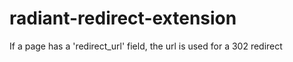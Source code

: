radiant-redirect-extension
==========================

If a page has a 'redirect_url' field, the url is used for a 302 redirect
